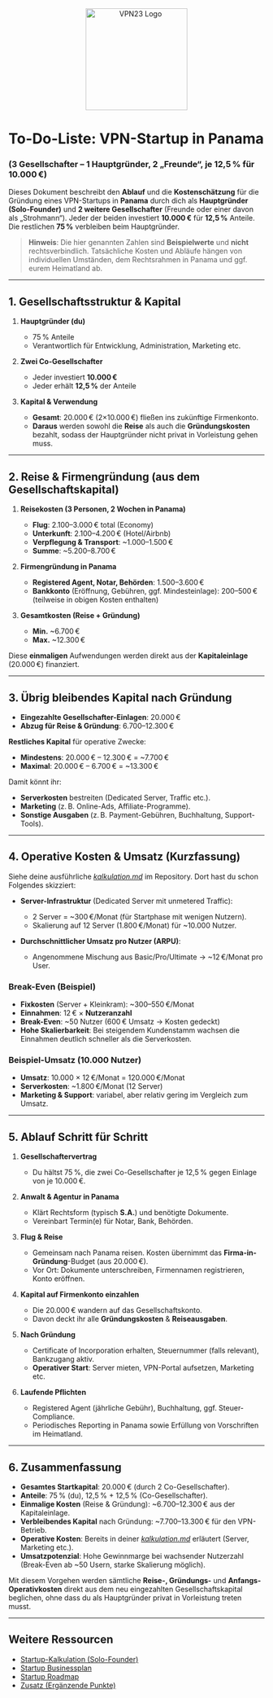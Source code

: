 <div align="center">
    <img src="https://x3.dynu.com/assets/logo-D3O0-4lF.png" alt="VPN23 Logo" width="200"/>
</div>

# To-Do-Liste: VPN-Startup in Panama  
### (3 Gesellschafter – 1 Hauptgründer, 2 „Freunde“, je 12,5 % für 10.000 €)

Dieses Dokument beschreibt den **Ablauf** und die **Kostenschätzung** für die Gründung eines VPN-Startups in **Panama** durch dich als **Hauptgründer (Solo-Founder)** und **2 weitere Gesellschafter** (Freunde oder einer davon als „Strohmann“). Jeder der beiden investiert **10.000 €** für **12,5 %** Anteile. Die restlichen **75 %** verbleiben beim Hauptgründer.

> **Hinweis**: Die hier genannten Zahlen sind **Beispielwerte** und **nicht** rechtsverbindlich. Tatsächliche Kosten und Abläufe hängen von individuellen Umständen, dem Rechtsrahmen in Panama und ggf. eurem Heimatland ab.

---

## 1. Gesellschaftsstruktur & Kapital

1. **Hauptgründer (du)**  
   - 75 % Anteile  
   - Verantwortlich für Entwicklung, Administration, Marketing etc.

2. **Zwei Co-Gesellschafter**  
   - Jeder investiert **10.000 €**  
   - Jeder erhält **12,5 %** der Anteile

3. **Kapital & Verwendung**  
   - **Gesamt**: 20.000 € (2×10.000 €) fließen ins zukünftige Firmenkonto.  
   - **Daraus** werden sowohl die **Reise** als auch die **Gründungskosten** bezahlt, sodass der Hauptgründer nicht privat in Vorleistung gehen muss.

---

## 2. Reise & Firmengründung (aus dem Gesellschaftskapital)

1. **Reisekosten (3 Personen, 2 Wochen in Panama)**  
   - **Flug**: 2.100–3.000 € total (Economy)  
   - **Unterkunft**: 2.100–4.200 € (Hotel/Airbnb)  
   - **Verpflegung & Transport**: ~1.000–1.500 €  
   - **Summe**: ~5.200–8.700 €  

2. **Firmengründung in Panama**  
   - **Registered Agent, Notar, Behörden**: 1.500–3.600 €  
   - **Bankkonto** (Eröffnung, Gebühren, ggf. Mindesteinlage): 200–500 € (teilweise in obigen Kosten enthalten)  

3. **Gesamtkosten (Reise + Gründung)**  
   - **Min.** ~6.700 €  
   - **Max.** ~12.300 €  

Diese **einmaligen** Aufwendungen werden direkt aus der **Kapitaleinlage** (20.000 €) finanziert.

---

## 3. Übrig bleibendes Kapital nach Gründung

- **Eingezahlte Gesellschafter-Einlagen**: 20.000 €  
- **Abzug für Reise & Gründung**: 6.700–12.300 €  

**Restliches Kapital** für operative Zwecke:  
- **Mindestens**: 20.000 € – 12.300 € = ~7.700 €  
- **Maximal**: 20.000 € – 6.700 € = ~13.300 €

Damit könnt ihr:
- **Serverkosten** bestreiten (Dedicated Server, Traffic etc.).  
- **Marketing** (z. B. Online-Ads, Affiliate-Programme).  
- **Sonstige Ausgaben** (z. B. Payment-Gebühren, Buchhaltung, Support-Tools).

---

## 4. Operative Kosten & Umsatz (Kurzfassung)

Siehe deine ausführliche [*kalkulation.md*](https://github.com/xheen908/VPN23_/blob/main/kalkulation.md) im Repository. Dort hast du schon Folgendes skizziert:

- **Server-Infrastruktur** (Dedicated Server mit unmetered Traffic):  
  - 2 Server = ~300 €/Monat (für Startphase mit wenigen Nutzern).  
  - Skalierung auf 12 Server (1.800 €/Monat) für ~10.000 Nutzer.

- **Durchschnittlicher Umsatz pro Nutzer (ARPU)**:  
  - Angenommene Mischung aus Basic/Pro/Ultimate → ~12 €/Monat pro User.

### Break-Even (Beispiel)

- **Fixkosten** (Server + Kleinkram): ~300–550 €/Monat  
- **Einnahmen**: 12 € × **Nutzeranzahl**  
- **Break-Even**: ~50 Nutzer (600 € Umsatz → Kosten gedeckt)  
- **Hohe Skalierbarkeit**: Bei steigendem Kundenstamm wachsen die Einnahmen deutlich schneller als die Serverkosten.

### Beispiel-Umsatz (10.000 Nutzer)

- **Umsatz**: 10.000 × 12 €/Monat = 120.000 €/Monat  
- **Serverkosten**: ~1.800 €/Monat (12 Server)  
- **Marketing & Support**: variabel, aber relativ gering im Vergleich zum Umsatz.  

---

## 5. Ablauf Schritt für Schritt

1. **Gesellschaftervertrag**  
   - Du hältst 75 %, die zwei Co-Gesellschafter je 12,5 % gegen Einlage von je 10.000 €.

2. **Anwalt & Agentur in Panama**  
   - Klärt Rechtsform (typisch **S.A.**) und benötigte Dokumente.  
   - Vereinbart Termin(e) für Notar, Bank, Behörden.

3. **Flug & Reise**  
   - Gemeinsam nach Panama reisen. Kosten übernimmt das **Firma-in-Gründung**-Budget (aus 20.000 €).  
   - Vor Ort: Dokumente unterschreiben, Firmennamen registrieren, Konto eröffnen.

4. **Kapital auf Firmenkonto einzahlen**  
   - Die 20.000 € wandern auf das Gesellschaftskonto.  
   - Davon deckt ihr alle **Gründungskosten** & **Reiseausgaben**.

5. **Nach Gründung**  
   - Certificate of Incorporation erhalten, Steuernummer (falls relevant), Bankzugang aktiv.  
   - **Operativer Start**: Server mieten, VPN-Portal aufsetzen, Marketing etc.

6. **Laufende Pflichten**  
   - Registered Agent (jährliche Gebühr), Buchhaltung, ggf. Steuer-Compliance.  
   - Periodisches Reporting in Panama sowie Erfüllung von Vorschriften im Heimatland.

---

## 6. Zusammenfassung

- **Gesamtes Startkapital**: 20.000 € (durch 2 Co-Gesellschafter).  
- **Anteile**: 75 % (du), 12,5 % + 12,5 % (Co-Gesellschafter).  
- **Einmalige Kosten** (Reise & Gründung): ~6.700–12.300 € aus der Kapitaleinlage.  
- **Verbleibendes Kapital** nach Gründung: ~7.700–13.300 € für den VPN-Betrieb.  
- **Operative Kosten**: Bereits in deiner [*kalkulation.md*](https://github.com/xheen908/VPN23_/blob/main/kalkulation.md) erläutert (Server, Marketing etc.).  
- **Umsatzpotenzial**: Hohe Gewinnmarge bei wachsender Nutzerzahl (Break-Even ab ~50 Usern, starke Skalierung möglich).

Mit diesem Vorgehen werden sämtliche **Reise-, Gründungs-** und **Anfangs-Operativkosten** direkt aus dem neu eingezahlten Gesellschaftskapital beglichen, ohne dass du als Hauptgründer privat in Vorleistung treten musst.

---

## Weitere Ressourcen

- [Startup-Kalkulation (Solo-Founder)](https://github.com/xheen908/VPN23_/blob/main/startup_kalkulation.md)  
- [Startup Businessplan](https://github.com/xheen908/VPN23_/blob/main/startup_buisnessplan.md)  
- [Startup Roadmap](https://github.com/xheen908/VPN23_/blob/main/startup_roadmap.md)  
- [Zusatz (Ergänzende Punkte)](https://github.com/xheen908/VPN23_/blob/main/zusatz.md)
